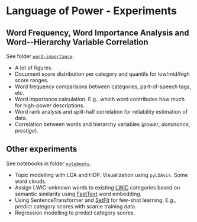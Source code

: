# Language of Power - Experiments

## Word Frequency, Word Importance Analysis and Word--Hierarchy Variable Correlation

See folder [`word-importance`](word-importance).
* A lot of figures.
* Document score distribution per category and quantils for low/mid/high score ranges.
* Word frequency comparisons between categories, part-of-speech tags, etc.
* Word importance calculation. E.g., which word contributes how much for high-power descriptions.
* Word rank analysis and split-half correlation for reliability estimation of data.
* Correlation between words and hierarchy variables (_power_, _dominance_, _prestige_).

## Other experiments

See notebooks in folder [`notebooks`](notebooks).
* Topic modelling with LDA and HDP. Visualization using `pyLDAvis`. Some word clouds.
* Assign LWIC-unknown words to existing [LWIC](https://www.liwc.app/) categories based on semantic similarity using [FastText](https://fasttext.cc/) word embedding.
* Using SentenceTransformer and [SetFit](https://github.com/huggingface/setfit) for few-shot learning. E.g., predict category scores with scarce training data.
* Regression modelling to predict category scores.
